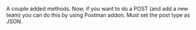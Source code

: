 A couple added methods. Now, if you want to do a POST (and add a new team) you can do this by using Postman addon.  Must set the post type as JSON.
